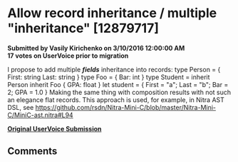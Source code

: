 # Allow record inheritance / multiple "inheritance" [12879717] #

**Submitted by Vasily Kirichenko on 3/10/2016 12:00:00 AM**  
**17 votes on UserVoice prior to migration**  

I propose to add multiple ***fields*** inheritance into records:
type Person =
{ First: string
Last: string }
type Foo = { Bar: int }
type Student =
inherit Person
inherit Foo
{ GPA: float }
let student = { First = "a"; Last = "b"; Bar = 2; GPA = 1.0 }
Making the same thing with composition results with not such an elegance flat records.
This approach is used, for example, in Nitra AST DSL, see https://github.com/rsdn/Nitra-Mini-C/blob/master/Nitra-Mini-C/MiniC-ast.nitra#L94



**[Original UserVoice Submission](https://fslang.uservoice.com/forums/245727-f-language/suggestions/12879717)**


## Comments ##

